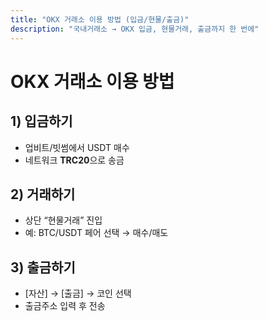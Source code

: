 ```yaml
---
title: "OKX 거래소 이용 방법 (입금/현물/출금)"
description: "국내거래소 → OKX 입금, 현물거래, 출금까지 한 번에"
---
```


# OKX 거래소 이용 방법

## 1) 입금하기
- 업비트/빗썸에서 USDT 매수
- 네트워크 **TRC20**으로 송금

## 2) 거래하기
- 상단 “현물거래” 진입
- 예: BTC/USDT 페어 선택 → 매수/매도

## 3) 출금하기
- [자산] → [출금] → 코인 선택
- 출금주소 입력 후 전송
